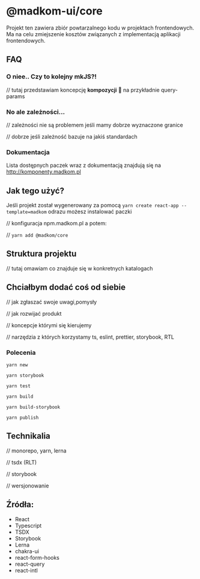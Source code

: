 # @madkom-ui/core

Projekt ten zawiera zbiór powtarzalnego kodu w projektach frontendowych. Ma na celu zmiejszenie kosztów związanych z implementacją aplikacji frontendowych. 

## FAQ
### O niee.. Czy to kolejny mkJS?!
// tutaj przedstawiam koncepcję **kompozycji** :muscle: na przykładnie query-params

### No ale zależności...
// zależności nie są problemem jeśli mamy dobrze wyznaczone granice

// dobrze jeśli zależność bazuje na jakiś standardach


### Dokumentacja
Lista dostępnych paczek wraz z dokumentacją znajdują się na http://komponenty.madkom.pl

## Jak tego użyć?
Jeśli projekt został wygenerowany za pomocą `yarn create react-app --template=madkom` odrazu możesz instalować paczki

// konfiguracja npm.madkom.pl a potem:

// `yarn add @madkom/core`

## Struktura projektu
// tutaj omawiam co znajduje się w konkretnych katalogach

## Chciałbym dodać coś od siebie
// jak zgłaszać swoje uwagi,pomysły

// jak rozwijać produkt

// koncepcje którymi się kierujemy

// narzędzia z których korzystamy ts, eslint, prettier, storybook, RTL

### Polecenia
`yarn new`

`yarn storybook`

`yarn test`

`yarn build`

`yarn build-storybook`

`yarn publish`

## Technikalia
// monorepo, yarn, lerna

// tsdx (RLT)

// storybook

// wersjonowanie

## Źródła:
- React
- Typescript
- TSDX
- Storybook
- Lerna
- chakra-ui
- react-form-hooks
- react-query
- react-intl
